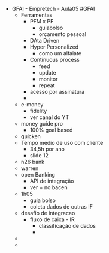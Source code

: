 - GFAI   - Empretech - Aula05 #GFAI
    - Ferramentas
        - PFM x PF
            - guiabolso
            - orçamento pessoal
        - DAta Driven
        - Hyper Personalized
            - como um alfaiate
        - Continuous process
            - feed
            - update
            - monitor
            - repeat
        - acesso por assinatura
        - 
    - e-money
        - fidelity
        - ver canal do YT
    - money guide pro
        - 100% goal based
    - quicken
    - Tempo medio de uso com cliente
        - 34,5h por ano
        - slide 12
    - n26 bank
    - warren
    - open Banking
        - API de integração
        - ver + no bacen
    - 1h05
        - guia bolso
        - coleta dados de outras IF
    - desafio de integracao
        - fluxo de caixa - IR
            - classificação de dados
            - 
    - 
    - 